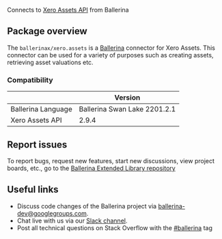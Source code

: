 Connects to [Xero Assets API](https://developer.xero.com/documentation/api/assets/assets/) from Ballerina

## Package overview
The `ballerinax/xero.assets` is a [Ballerina](https://ballerina.io/) connector for Xero Assets. This connector can be used for a variety of purposes such as creating assets, retrieving asset valuations etc.

### Compatibility
|                    | Version                   |
|--------------------|---------------------------|
| Ballerina Language | Ballerina Swan Lake 2201.2.1|
| Xero Assets API    | 2.9.4                     |

## Report issues
To report bugs, request new features, start new discussions, view project boards, etc., go to the [Ballerina Extended Library repository](https://github.com/ballerina-platform/ballerina-extended-library)

## Useful links
- Discuss code changes of the Ballerina project via [ballerina-dev@googlegroups.com](mailto:ballerina-dev@googlegroups.com).
- Chat live with us via our [Slack channel](https://ballerina.io/community/slack/).
- Post all technical questions on Stack Overflow with the [#ballerina](https://stackoverflow.com/questions/tagged/ballerina) tag
